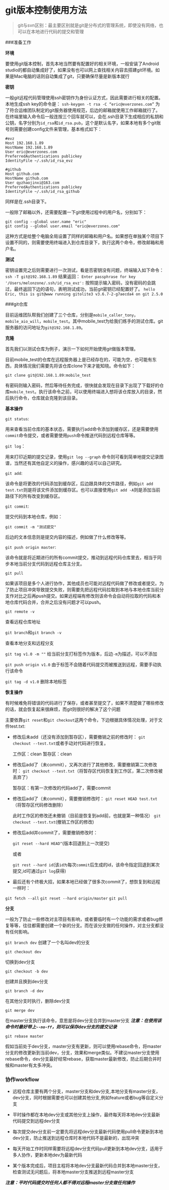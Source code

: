 # git版本控制使用方法


>git与svn区别：最主要区别就是git是分布式的管理系统，即使没有网络，也可以在本地进行代码的提交和管理

###准备工作

**环境**

要使用git版本控制，首先本地当然要有配置好的相关环境，一般安装了Android studio的都自动集成好了，如果没有也可以网上查找相关内容去搭建git环境。如果是Mac电脑的话则自动集成了git，只要确保尽量是新版本就行

**密钥**

一般git远程代码管理使用ssh密钥作为身份认证方式，因此需要进行相关的配置。本地生成ssh key的命令是：
`ssh-keygen -t rsa -C “eric@everzones.com”`
为了符合运维团队制定的git服务器使用规范，后边的邮箱就使用工作邮箱就行了。
在终端里输入命令后一般连按三个回车就可以，会在.ssh目录下生成相应的私钥和公钥，名字分别为`id_rsa`和`id_rsa.pub`，这个是默认名字，如果本地有多个git账号则需要创建config文件来管理，基本格式如下：

```
#evz
Host 192.168.1.89
HostName 192.168.1.89
User eric@everzones.com
PreferredAuthentications publickey
IdentityFile ~/.ssh/id_rsa_evz

#github
Host github.com
HostName github.com
User qyzhaojinxi@163.com
PreferredAuthentications publickey
IdentityFile ~/.ssh/id_rsa_github
```
同样是在.ssh目录下。

一般除了邮箱以外，还需要配置一下git使用过程中的用户名，分别如下：

```
git config --global user.name "eric"
git config --global user.email "eric@everzones.com"
```
这种方式是给整个电脑全局设置了同样的邮箱和用户名。如果想在单独某个项目下设置不同的，则需要使用终端进入到仓库目录下，执行这两个命令，修改邮箱和用户名。

**测试**

密钥设置完之后则需要进行一次测试，看是否密钥没有问题，终端输入如下命令：
`ssh -T git@192.168.1.89`
结果返回：
`Enter passphrase for key '/Users/melonzone/.ssh/id_rsa_evz':`
按照提示输入密码，没有密码的会跳过，最终返回下边的语句，表明测试成功，当前git密钥已经配置好了。
`hello Eric, this is git@www running gitolite3 v3.6.7-2-g7aecda4 on git 2.5.0`

###git仓库

目前运维团队帮我们创建了三个仓库，分别是`mobile_caller_tony`，`mobile_aio_will`，`mobile_test`。其中mobile_test为给我们练手的测试仓库。git服务器的访问地址为`git@192.168.1.89`。

**克隆**

首先我们以测试仓库为例子，演示一下如何开始使用git做版本管理。

目前mobile_test的仓库在远程服务器上是已经存在的，可能为空，也可能有东西，具体情况我们需要先将该仓库clone下来才能知晓。命令如下：

`git clone git@192.168.1.89:mobile_test`

有密码则输入密码，然后等待任务完成，很快就会发现在目录下出现了下载好的仓库`mobile_test`。执行该命令之前，可以使用终端进入想将该仓库放入的目录，然后执行命令，仓库就会克隆到该目录。

**基本操作**

`git status`:

用来查看当前仓库的基本状态，需要执行add命令添加到缓存区，还是需要使用`commit`命令提交，或者需要使用`push`命令推送代码到远程仓库等等。

`git log`：

用来打印近期的提交记录，使用`git log --graph` 命令则可看到简单地提交记录图谱，当然还有其他自定义的操作，感兴趣的话可以自己研究。

`git add`:

该命令是将更改的代码添加到缓存区，后边跟具体的文件路径，例如`git add test.txt`则是将该文件添加到缓存区。也可以直接使用`git add -A`则是添加当前路径下的所有改变到缓存区。

`git commit`:

提交代码到本地仓库，例如：

`git commit -m "测试提交"`

后边的文本信息则是提交内容的描述，例如做了什么修改等等。

`git push origin master`:

该命令就是将近期进行的所有commit提交，推动到远程代码仓库里去，相当于同步本地当前分支代码到远程仓库主分支。

`git pull`

如果该项目是多个人进行协作，其他成员也可能对远程代码做了修改或者提交。为了防止项目冲突导致提交失败，则需要先把远程代码拉取到本地与本地仓库当前分支作对比之后再push提交。如果远程端有修改则该命令会自动将拉取的代码和本地仓库代码合并，合并之后没有问题才可以push。

`git remote -v`

查看远程仓库地址

`git branch`和`git branch -v`

查看本地分支和远程分支

`git tag v1.0 -m ""`
给当前分支打标签作为版本，后边`-m`为描述，可以不添加

`git push origin v1.0`
由于标签不会随着代码提交而被推送到远程，需要手动执行该命令

`git tag -d v1.0`
删除本地标签



**恢复操作**

有时候难免将错误的代码进行了保存，或者甚至提交了，如果不清楚做了哪些修改的话，就会恢复起来很麻烦，而git则很好的解决了这个问题

主要依靠`git reset`和`git checkout`这两个命令，下边根据具体情况处理，对于文件test.txt:

* 修改后未add（还没有添加到暂存区），需要撤销之前的修改时：
  `git checkout --test.txt`或者手动对代码进行恢复。
  
  工作区：clean  暂存区：clean
  
* 修改后add了（未commit），又再次进行了其他修改，需要撤销第二次修改时：
  `git checkout --test.txt`（将暂存区代码恢复到工作区，第二次修改被丢弃了）
  
  暂存区：有第一次修改的代码add了，需要commit
  
* 修改后add了（未commit），需要撤销修改时：
  `git reset HEAD test.txt`（将暂存区代码修改删除）
  
  此时工作区的修改还未撤销（目前是恢复到add前，也就是第一种情况）
   `git checkout --test.txt`(撤销工作区的修改)
   
* 修改后add并commit了，需要撤销修改时：

   `git reset --hard HEAD^`(版本回退到上一次提交)
   
   或者
   
   `git rest --hard id`(该`id为`每次`commit`后生成的id，该命令指定回退到某次提交,id可通过`git log`获得)
   
* 最后还有个终极大招，如果本地已经做了很多次commit了，想恢复到和远程一样时：

 `git fetch --all`
 `git reset --hard origin/master`
 `git pull`
 
**分支**

一般为了防止一些修改对主项目有影响，或者要临时有一个功能的需求或者bug修复等等，往往都需要创建一个新的分支。而在该分支做的任何操作，对主分支都没有任何影响。

`git branch dev`
 创建了一个名叫dev的分支
 
 `git checkout dev`
 
 切换到dev分支
 
 `git checkout -b dev`
 
 创建并且换到dev分支
 
 `git branch -d dev`
 
 在其他分支时执行，删除dev分支
 
 `git merge dev`
 
 在master分支执行该命令，意思是将dev分支合并到master分支
 ***注意：在使用该命令时最好带上`--no-ff`，则可以保存dev分支的提交记录***
 
 `git rebase master`
 
 假如当前处于dev分支，master分支有更新，则可以使用rebase命令，将master分支的修改更新到当前dev，分支，效果和merge类似。不建议master分支使用rebase命令，dev分支最好经常rebase，获取master最新修改，防止后期合并时候和master有太多冲突。
 
 
### 协作workflow

* 远程仓库主要有两个分支，master分支和dev分支,本地分支有master分支，dev分支，同时根据需要也可以创建其他分支,例如feature或者bug等自定义分支

* 平时操作都在本地dev分支或其他分支上操作，最终每天将本地dev分支最新代码提交到远程dev分支

* 每次提交dev分支前一定要先将远程dev分支最新代码使用pull命令更新到本地dev分支，防止推送到远程仓库时本地代码不是最新的，出现冲突

* 每天开始工作时同样需要将远程dev分支代码pull更新到本地dev分支，适用于多人协作，更新本地dev为最新代码

* 某个版本完成后，项目主程将本地dev分支最新代码合并到本地master分支，检查测试无问题后，将本地master分支推送到远程master分支

***注意：平时代码提交时任何人都不得对远程master分支做任何操作***
 
 
 




